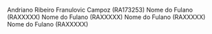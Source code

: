 Andriano Ribeiro Franulovic Campoz (RA173253)
Nome do Fulano  (RAXXXXX)
Nome do Fulano  (RAXXXXX)
Nome do Fulano  (RAXXXXX)
Nome do Fulano  (RAXXXXX)
